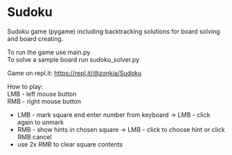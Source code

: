 # Sudoku
Sudoku game (pygame) including backtracking solutions for board solving and board creating.

To run the game use main.py \
To solve a sample board run sudoku_solver.py

Game on repl.it:
https://repl.it/@zonkia/Sudoku

How to play:\
LMB - left mouse button \
RMB - right mouse button 
- LMB - mark square end enter number from keyboard -> LMB - click again to unmark
- RMB - show hints in chosen square -> LMB - click to choose hint or click RMB cancel
- use 2x RMB to clear square contents
